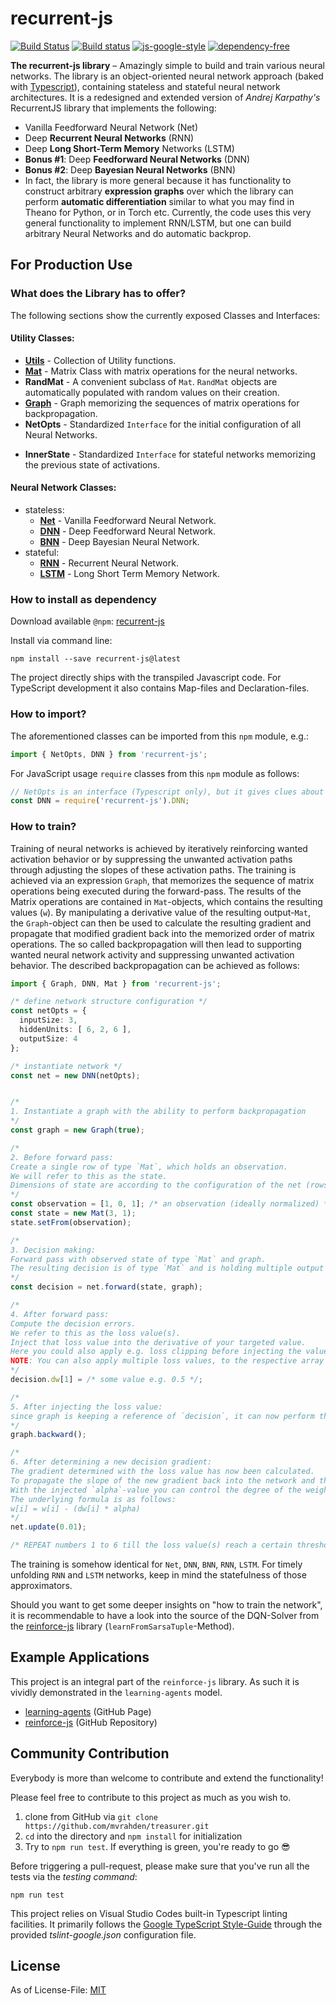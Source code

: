 # recurrent-js
[![Build Status](https://travis-ci.org/mvrahden/recurrent-js.svg?branch=master)](https://travis-ci.org/mvrahden/recurrent-js)
[![Build status](https://ci.appveyor.com/api/projects/status/7qkcof8t6b0io44f/branch/master?svg=true)](https://ci.appveyor.com/project/mvrahden/recurrent-js/branch/master)
[![js-google-style](https://img.shields.io/badge/code%20style-google-blue.svg)](https://google.github.io/styleguide/jsguide.html)
[![dependency-free](https://img.shields.io/badge/dependencies-none-brightgreen.svg)]()

[docs-utils]: https://github.com/mvrahden/recurrent-js/blob/master/docs/utils.md
[docs-mat]: https://github.com/mvrahden/recurrent-js/blob/master/docs/mat.md
[docs-graph]: https://github.com/mvrahden/recurrent-js/blob/master/docs/graph.md
[docs-net]: https://github.com/mvrahden/recurrent-js/blob/master/docs/fnn/net.md
[docs-dnn]: https://github.com/mvrahden/recurrent-js/blob/master/docs/fnn/dnn.md
[docs-bnn]: https://github.com/mvrahden/recurrent-js/blob/master/docs/fnn/bnn.md
[docs-rnn]: https://github.com/mvrahden/recurrent-js/blob/master/docs/rnn/rnn.md
[docs-lstm]: https://github.com/mvrahden/recurrent-js/blob/master/docs/rnn/lstm.md

**The recurrent-js library** &ndash; Amazingly simple to build and train various neural networks. The library is an object-oriented neural network approach (baked with [Typescript](https://github.com/Microsoft/TypeScript)), containing stateless and stateful neural network architectures. It is a redesigned and extended version of _Andrej Karpathy's_ RecurrentJS library that implements the following:

* Vanilla Feedforward Neural Network (Net)
* Deep **Recurrent Neural Networks** (RNN)
* Deep **Long Short-Term Memory** Networks (LSTM) 
* **Bonus #1**: Deep **Feedforward Neural Networks** (DNN)
* **Bonus #2**: Deep **Bayesian Neural Networks** (BNN)
* In fact, the library is more general because it has functionality to construct arbitrary **expression graphs** over which the library can perform **automatic differentiation** similar to what you may find in Theano for Python, or in Torch etc. Currently, the code uses this very general functionality to implement RNN/LSTM, but one can build arbitrary Neural Networks and do automatic backprop.

## For Production Use

### What does the Library has to offer?

The following sections show the currently exposed Classes and Interfaces:

#### Utility Classes:

* **[Utils][docs-utils]** - Collection of Utility functions.
* **[Mat][docs-mat]** - Matrix Class with matrix operations for the neural networks.
* **RandMat** - A convenient subclass of `Mat`. `RandMat` objects are automatically populated with random values on their creation.
* **[Graph][docs-graph]** - Graph memorizing the sequences of matrix operations for backpropagation.
* **NetOpts** - Standardized `Interface` for the initial configuration of all Neural Networks.
<!-- * **FNNModel** - Generalized Class containing the Weights (and `Graph`) for stateless `FNN`-models
  * such as `DNN` or `BNN`.
* **RNNModel** - Generalized Class containing the Weights (and `Graph`) for stateful `RNN`-models
  * such as `RNN` or `LSTM`. -->
* **InnerState** - Standardized `Interface` for stateful networks memorizing the previous state of activations.

#### Neural Network Classes:
* stateless:
  * **[Net][docs-net]** - Vanilla Feedforward Neural Network.
  * **[DNN][docs-dnn]** - Deep Feedforward Neural Network.
  * **[BNN][docs-bnn]** - Deep Bayesian Neural Network.
* stateful:
  * **[RNN][docs-rnn]** - Recurrent Neural Network.
  * **[LSTM][docs-lstm]** - Long Short Term Memory Network.

### How to install as dependency

Download available `@npm`: [recurrent-js](https://www.npmjs.com/package/recurrent-js)

Install via command line:
```
npm install --save recurrent-js@latest
```

The project directly ships with the transpiled Javascript code.
For TypeScript development it also contains Map-files and Declaration-files.

### How to import?

The aforementioned classes can be imported from this `npm` module, e.g.:
```typescript
import { NetOpts, DNN } from 'recurrent-js';
```

For JavaScript usage `require` classes from this `npm` module as follows:
```javascript
// NetOpts is an interface (Typescript only), but it gives clues about the required Object-properties (keys)
const DNN = require('recurrent-js').DNN;
```

### How to train?

Training of neural networks is achieved by iteratively reinforcing wanted activation behavior or by suppressing the unwanted activation paths through adjusting the slopes of these activation paths.
The training is achieved via an expression `Graph`, that memorizes the sequence of matrix operations being executed during the forward-pass.
The results of the Matrix operations are contained in `Mat`-objects, which contains the resulting values (`w`).
By manipulating a derivative value of the resulting output-`Mat`, the `Graph`-object can then be used to calculate the resulting gradient and propagate that modified gradient back into the memorized order of matrix operations.
The so called backpropagation will then lead to supporting wanted neural network activity and suppressing unwanted activation behavior.
The described backpropagation can be achieved as follows:

```typescript
import { Graph, DNN, Mat } from 'recurrent-js';

/* define network structure configuration */
const netOpts = {
  inputSize: 3,
  hiddenUnits: [ 6, 2, 6 ],
  outputSize: 4
};

/* instantiate network */
const net = new DNN(netOpts);


/* 
1. Instantiate a graph with the ability to perform backpropagation
*/
const graph = new Graph(true);

/*
2. Before forward pass:
Create a single row of type `Mat`, which holds an observation.
We will refer to this as the state.
Dimensions of state are according to the configuration of the net (rows = inputSize = 3, cols = 1).
*/
const observation = [1, 0, 1]; /* an observation (ideally normalized) */
const state = new Mat(3, 1);
state.setFrom(observation);

/*
3. Decision making:
Forward pass with observed state of type `Mat` and graph.
The resulting decision is of type `Mat` and is holding multiple output values (here: 4).
*/
const decision = net.forward(state, graph);

/* 
4. After forward pass:
Compute the decision errors.
We refer to this as the loss value(s).
Inject that loss value into the derivative of your targeted value.
Here you could also apply e.g. loss clipping before injecting the value.
NOTE: You can also apply multiple loss values, to the respective array fields.
*/
decision.dw[1] = /* some value e.g. 0.5 */;

/*
5. After injecting the loss value:
since graph is keeping a reference of `decision`, it can now perform the backpropagation and therefore calculate a new decision gradient.
*/
graph.backward();

/*
6. After determining a new decision gradient:
The gradient determined with the loss value has now been calculated.
To propagate the slope of the new gradient back into the network and therefore adjust the actual decision gradient, the weights need to be updated accordingly.
With the injected `alpha`-value you can control the degree of the weight update.
The underlying formula is as follows: 
w[i] = w[i] - (dw[i] * alpha)
*/
net.update(0.01);

/* REPEAT numbers 1 to 6 till the loss value(s) reach a certain threshold */
```

The training is somehow identical for `Net`, `DNN`, `BNN`, `RNN`, `LSTM`.
For timely unfolding `RNN` and `LSTM` networks, keep in mind the statefulness of those approximators.

Should you want to get some deeper insights on "how to train the network", it is recommendable to have a look into the source of the DQN-Solver from the [reinforce-js](https://github.com/mvrahden/reinforce-js) library (`learnFromSarsaTuple`-Method).

## Example Applications

This project is an integral part of the `reinforce-js` library.
As such it is vividly demonstrated in the `learning-agents` model.

- [learning-agents](https://mvrahden.github.io/learning-agents) (GitHub Page)
- [reinforce-js](https://github.com/mvrahden/reinforce-js) (GitHub Repository)


## Community Contribution

Everybody is more than welcome to contribute and extend the functionality!

Please feel free to contribute to this project as much as you wish to.

1. clone from GitHub via `git clone https://github.com/mvrahden/treasurer.git`
2. `cd` into the directory and `npm install` for initialization
3. Try to `npm run test`. If everything is green, you're ready to go :sunglasses:

Before triggering a pull-request, please make sure that you've run all the tests via the *testing command*:

```
npm run test
```

This project relies on Visual Studio Codes built-in Typescript linting facilities. It primarily follows the [Google TypeScript Style-Guide](https://github.com/google/ts-style) through the provided *tslint-google.json* configuration file.

## License

As of License-File: [MIT](LICENSE)
